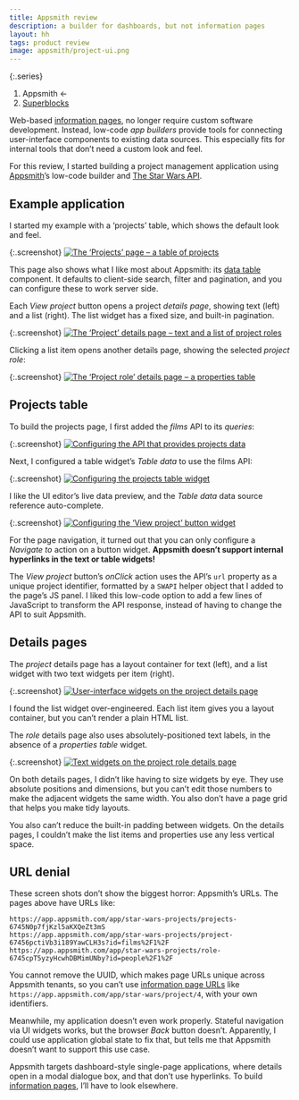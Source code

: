 ```yaml
---
title: Appsmith review
description: a builder for dashboards, but not information pages
layout: hh
tags: product review
image: appsmith/project-ui.png
---
```


{:.series}
1. Appsmith ←
2. [Superblocks](superblocks-review)

Web-based [information pages](information-pages), no longer require custom software development.
Instead, low-code _app builders_ provide tools for connecting user-interface components to existing data sources.
This especially fits for internal tools that don’t need a custom look and feel.

For this review, I started building a project management application using 
[Appsmith](https://www.appsmith.com/)’s low-code builder and
[The Star Wars API](https://swapi.dev).

## Example application

I started my example with a ‘projects’ table, which shows the default look and feel.

{:.screenshot}
[![The ‘Projects’ page – a table of projects](appsmith/deployed-projects.webp)](appsmith/deployed-projects.webp)

This page also shows what I like most about Appsmith: its
[data table](https://medium.com/design-with-figma/the-ultimate-guide-to-designing-data-tables-7db29713a85a)
component.
It defaults to client-side search, filter and pagination, and you can configure these to work server side.

Each _View project_ button opens a project _details page_, showing text (left) and a list (right).
The list widget has a fixed size, and built-in pagination.

{:.screenshot}
[![The ‘Project’ details page – text and a list of project roles](appsmith/deployed-project.webp)](appsmith/deployed-project.webp)

Clicking a list item opens another details page, showing the selected _project role_:

{:.screenshot}
[![The ‘Project role’ details page – a properties table](appsmith/deployed-role.webp)](appsmith/deployed-role.webp)

## Projects table

To build the projects page, I first added the _films_ API to its _queries_:

{:.screenshot}
[![Configuring the API that provides projects data](appsmith/projects-queries.webp)](appsmith/projects-queries.webp)

Next, I configured a table widget’s _Table data_ to use the films API:

{:.screenshot}
[![Configuring the projects table widget](appsmith/projects-ui.webp)](appsmith/projects-ui.webp)

I like the UI editor’s live data preview, and the _Table data_ data source reference auto-complete.

{:.screenshot}
[![Configuring the ‘View project’ button widget](appsmith/projects-ui-action.webp)](appsmith/projects-ui-action.webp)

For the page navigation, 
it turned out that you can only configure a _Navigate to_ action on a button widget.
**Appsmith doesn’t support internal hyperlinks in the text or table widgets!**

The _View project_ button’s _onClick_ action uses the API’s `url` property as a unique project identifier,
formatted by a `SWAPI` helper object that I added to the page’s JS panel.
I liked this low-code option to add a few lines of JavaScript to transform the API response,
instead of having to change the API to suit Appsmith.

## Details pages

The _project_ details page has a layout container for text (left),
and a list widget with two text widgets per item (right).

{:.screenshot}
[![User-interface widgets on the project details page](appsmith/project-ui.png)](appsmith/project-ui.png)

I found the list widget over-engineered.
Each list item gives you a layout container, but you can’t render a plain HTML list.

The _role_ details page also uses absolutely-positioned text labels,
in the absence of a _properties table_ widget.

{:.screenshot}
[![Text widgets on the project role details page](appsmith/role-ui.webp)](appsmith/role-ui.webp)

On both details pages, I didn’t like having to size widgets by eye.
They use absolute positions and dimensions,
but you can’t edit those numbers to make the adjacent widgets the same width.
You also don’t have a page grid that helps you make tidy layouts.

You also can’t reduce the built-in padding between widgets.
On the details pages, I couldn’t make the list items and properties use any less vertical space.

## URL denial

These screen shots don’t show the biggest horror: Appsmith’s URLs.
The pages above have URLs like:

	https://app.appsmith.com/app/star-wars-projects/projects-6745N0p7fjKzl5aKXQeZt3mS
	https://app.appsmith.com/app/star-wars-projects/project-67456pctiVb3i189YawCLH3s?id=films%2F1%2F
	https://app.appsmith.com/app/star-wars-projects/role-6745cpT5yzyHcwhDBMimUNby?id=people%2F1%2F

You cannot remove the UUID, which makes page URLs unique across Appsmith tenants,
so you can’t use [information page URLs](information-page-urls) like
`https://app.appsmith.com/app/star-wars/project/4`, with your own identifiers.

Meanwhile, my application doesn’t even work properly.
Stateful navigation via UI widgets works, but the browser _Back_ button doesn’t.
Apparently, I could use application global state to fix that,
but tells me that Appsmith doesn’t want to support this use case.

Appsmith targets dashboard-style single-page applications,
where details open in a modal dialogue box, and that don’t use hyperlinks.
To build [information pages](information-pages), I’ll have to look elsewhere.
